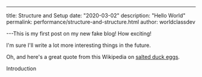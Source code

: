 ---

title: Structure and Setup
date: "2020-03-02"
description: "Hello World"
permalink: performance/structure-and-structure.html
author: worldclassdev

---This is my first post on my new fake blog! How exciting!

I'm sure I'll write a lot more interesting things in the future.

Oh, and here's a great quote from this Wikipedia on
[salted duck eggs](http://en.wikipedia.org/wiki/Salted_duck_egg).

Introduction
